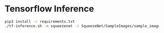 # Tensorflow Inference

```bash
pip3 install -r requirements.txt
./tf-inference.sh -m squeezenet -i SqueezeNet/SampleImages/sample_image_1.JPEG -n 1
```
